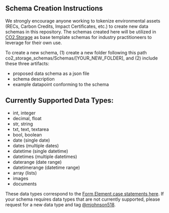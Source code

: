 ## Schema Creation Instructions
We strongly encourage anyone working to tokenize environmental assets (RECs, Carbon Credits, Impact Certificates, etc.) to create new data schemas in this repository. The schemas created here will be utilized in [CO2.Storage](https://co2.storage) as base template schemas for industry practitioneers to leverage for their own use.  

To create a new schema, (1) create a new folder following this path co2_storage_schemas/Schemas/[YOUR_NEW_FOLDER], and (2) include these three artifacts:

- proposed data schema as a json file
- schema description
- example datapoint conforming to the schema


## Currently Supported Data Types:

- int, integer
- decimal, float
- str, string
- txt, text, textarea
- bool, boolean
- date (single date)
- dates (multiple dates)
- datetime (single datetime)
- datetimes (multiple datetimes)
- daterange (date range)
- datetimerange (datetime range)
- array (lists)
- images
- documents


These data types correspond to the [Form Element case statements here](https://github.com/protocol/co2-storage/blob/main/client/web/src/mixins/form-elements/update-form.js
). If your schema requires data types that are not currently supported, please request for a new data type and tag [@mjohnson518](https://github.com/mjohnson518). 
